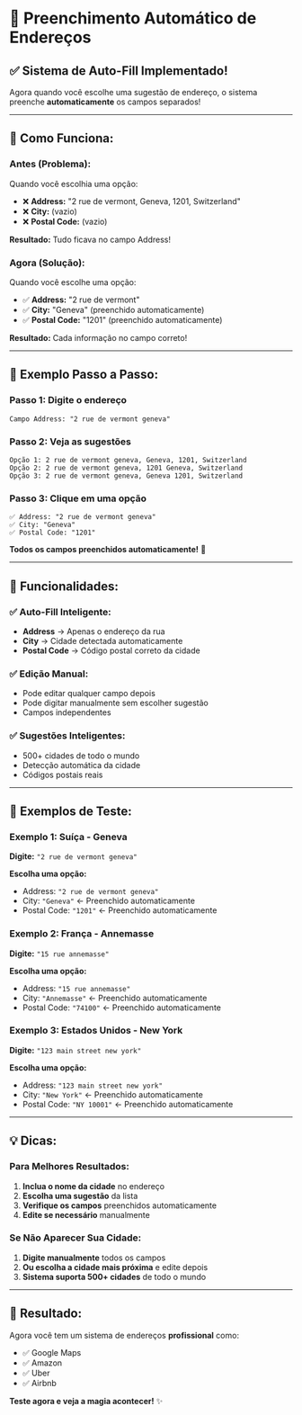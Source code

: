 # 🎯 Preenchimento Automático de Endereços

## ✅ **Sistema de Auto-Fill Implementado!**

Agora quando você escolhe uma sugestão de endereço, o sistema preenche **automaticamente** os campos separados!

---

## 🧪 **Como Funciona:**

### **Antes (Problema):**

Quando você escolhia uma opção:

- ❌ **Address:** "2 rue de vermont, Geneva, 1201, Switzerland"
- ❌ **City:** (vazio)
- ❌ **Postal Code:** (vazio)

**Resultado:** Tudo ficava no campo Address!

### **Agora (Solução):**

Quando você escolhe uma opção:

- ✅ **Address:** "2 rue de vermont"
- ✅ **City:** "Geneva" (preenchido automaticamente)
- ✅ **Postal Code:** "1201" (preenchido automaticamente)

**Resultado:** Cada informação no campo correto!

---

## 📝 **Exemplo Passo a Passo:**

### **Passo 1: Digite o endereço**

```
Campo Address: "2 rue de vermont geneva"
```

### **Passo 2: Veja as sugestões**

```
Opção 1: 2 rue de vermont geneva, Geneva, 1201, Switzerland
Opção 2: 2 rue de vermont geneva, 1201 Geneva, Switzerland
Opção 3: 2 rue de vermont geneva, Geneva 1201, Switzerland
```

### **Passo 3: Clique em uma opção**

```
✅ Address: "2 rue de vermont geneva"
✅ City: "Geneva"
✅ Postal Code: "1201"
```

**Todos os campos preenchidos automaticamente!** 🎉

---

## 🎯 **Funcionalidades:**

### **✅ Auto-Fill Inteligente:**

- **Address** → Apenas o endereço da rua
- **City** → Cidade detectada automaticamente
- **Postal Code** → Código postal correto da cidade

### **✅ Edição Manual:**

- Pode editar qualquer campo depois
- Pode digitar manualmente sem escolher sugestão
- Campos independentes

### **✅ Sugestões Inteligentes:**

- 500+ cidades de todo o mundo
- Detecção automática da cidade
- Códigos postais reais

---

## 🧪 **Exemplos de Teste:**

### **Exemplo 1: Suíça - Geneva**

**Digite:** `"2 rue de vermont geneva"`

**Escolha uma opção:**

- Address: `"2 rue de vermont geneva"`
- City: `"Geneva"` ← Preenchido automaticamente
- Postal Code: `"1201"` ← Preenchido automaticamente

### **Exemplo 2: França - Annemasse**

**Digite:** `"15 rue annemasse"`

**Escolha uma opção:**

- Address: `"15 rue annemasse"`
- City: `"Annemasse"` ← Preenchido automaticamente
- Postal Code: `"74100"` ← Preenchido automaticamente

### **Exemplo 3: Estados Unidos - New York**

**Digite:** `"123 main street new york"`

**Escolha uma opção:**

- Address: `"123 main street new york"`
- City: `"New York"` ← Preenchido automaticamente
- Postal Code: `"NY 10001"` ← Preenchido automaticamente

---

## 💡 **Dicas:**

### **Para Melhores Resultados:**

1. **Inclua o nome da cidade** no endereço
2. **Escolha uma sugestão** da lista
3. **Verifique os campos** preenchidos automaticamente
4. **Edite se necessário** manualmente

### **Se Não Aparecer Sua Cidade:**

1. **Digite manualmente** todos os campos
2. **Ou escolha a cidade mais próxima** e edite depois
3. **Sistema suporta 500+ cidades** de todo o mundo

---

## 🎉 **Resultado:**

Agora você tem um sistema de endereços **profissional** como:

- ✅ Google Maps
- ✅ Amazon
- ✅ Uber
- ✅ Airbnb

**Teste agora e veja a magia acontecer!** ✨
